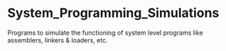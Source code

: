 # System_Programming_Simulations
Programs to simulate the functioning of system level programs like assemblers, linkers &amp; loaders, etc. 

